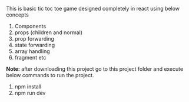 This is basic tic toc toe game designed completely in react using below concepts

1. Components
2. props (children and normal)
3. prop forwarding
4. state forwarding
5. array handling
6. fragment
   etc

**Note:** after downloading this project go to this project folder and execute below commands to run the project.
1. npm install
2. npm run dev
